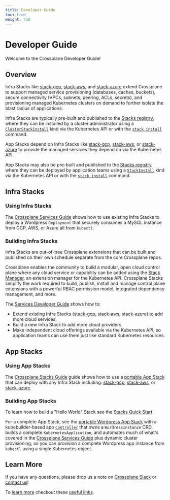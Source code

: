 ```yaml
---
title: Developer Guide
toc: true
weight: 710
---
```

# Developer Guide

Welcome to the Crossplane Developer Guide!

## Overview

Infra Stacks like [stack-gcp][stack-gcp], [stack-aws][stack-aws], and
[stack-azure][stack-azure] extend Crossplane to support managed service
provisioning (databases, caches, buckets), secure connectivity (VPCs, subnets,
peering, ACLs, secrets), and provisioning managed Kubernetes clusters on demand
to further isolate the blast radius of applications.

Infra Stacks are typically pre-built and published to the [Stacks
registry][stack-registry], where they can be installed by a cluster
administrator using a [`ClusterStackInstall`][stack-install-docs] kind via the
Kubernetes API or with the [`stack install`][crossplane-cli-usage] command.

App Stacks depend on Infra Stacks like [stack-gcp][stack-gcp],
[stack-aws][stack-aws], or [stack-azure][stack-azure] to provide the managed
services they depend on via the Kubernetes API.

App Stacks may also be pre-built and published to the [Stacks
registry][stack-registry] where they can be deployed by application teams using
a [`StackInstall`][crossplane-cli-usage] kind via the Kubernetes API or with
the [`stack install`][crossplane-cli-usage] command.

## Infra Stacks

### Using Infra Stacks

The [Crossplane Services Guide][services-user-guide] shows how to use existing
 Infra Stacks to deploy a Wordpress `Deployment` that securely consumes a MySQL
 instance from GCP, AWS, or Azure all from `kubectl`.

### Building Infra Stacks

Infra Stacks are out-of-tree Crossplane extensions that can be built and
published on their own schedule separate from the core Crossplane repos.

Crossplane enables the community to build a modular, open cloud control plane
where any cloud service or capability can be added using the [Stack
Manager][stack-manager], an extension manager for the Kubernetes API. Crossplane
Stacks simplify the work required to build, publish, install and manage control
plane extensions with a powerful RBAC permission model, integrated dependency
management, and more.

The [Services Developer Guide][services-developer-guide] shows how to:

* Extend existing Infra Stacks ([stack-gcp][stack-gcp], [stack-aws][stack-aws],
  [stack-azure][stack-azure]) to add more cloud services.
* Build a new Infra Stack to add more cloud providers.
* Make independent cloud offerings available via the Kubernetes API, so
  application teams can use them just like standard Kubernetes resources.

## App Stacks

### Using App Stacks

The [Crossplane Stacks Guide][stack-user-guide] guide shows how to use a
[portable App Stack][stack-wordpress-registry] that can deploy with any Infra
Stack including: [stack-gcp][stack-gcp], [stack-aws][stack-aws], or
[stack-azure][stack-azure].

### Building App Stacks

To learn how to build a "Hello World" Stack see the [Stacks Quick Start][stack-quick-start].

For a complete App Stack, see the [portable Wordpress App
Stack][stack-wordpress] with a kubebuilder-based app
[`Controller`][kubernetes-controller] that owns a `WordressInstance` CRD, builds
a complete `KubernetesApplication`, and automates much of what's covered in the
[Crossplane Services Guide][services-user-guide] plus dynamic cluster
provisioning, so you can provision a complete Wordpress app instance from
`kubectl` using a single Kubernetes object.

## Learn More

If you have any questions, please drop us a note on [Crossplane
Slack][join-crossplane-slack] or [contact us][contact-us]!

To [learn more][learn-more] checkout these [useful links][learn-more].

<!-- Named links -->
[services-user-guide]: services-guide.md
[stack-user-guide]: stacks-guide.md
[stack-registry]: https://hub.docker.com/search?q=crossplane&type=image
[crossplane-cli-usage]: https://github.com/crossplaneio/crossplane-cli#usage
[stack-install-docs]: https://github.com/crossplaneio/crossplane/blob/master/design/design-doc-stacks.md#installation-flow
[stack-gcp]: https://github.com/crossplaneio/stack-gcp
[stack-aws]: https://github.com/crossplaneio/stack-aws
[stack-azure]: https://github.com/crossplaneio/stack-azure
[stack-wordpress]: https://github.com/crossplaneio/sample-stack-wordpress
[stack-wordpress-registry]: https://hub.docker.com/r/crossplane/sample-stack-wordpress
[stack-manager]: https://github.com/crossplaneio/crossplane/blob/master/design/design-doc-stacks.md#terminology
[services-developer-guide]: services-developer-guide.md
[stack-quick-start]: https://github.com/crossplaneio/crossplane-cli#quick-start-stacks
[kubernetes-controller]: https://kubernetes.io/docs/concepts/extend-kubernetes/api-extension/custom-resources/#custom-controllers
[join-crossplane-slack]: https://slack.crossplane.io
[contact-us]: https://github.com/crossplaneio/crossplane#contact
[learn-more]: learn-more.md
